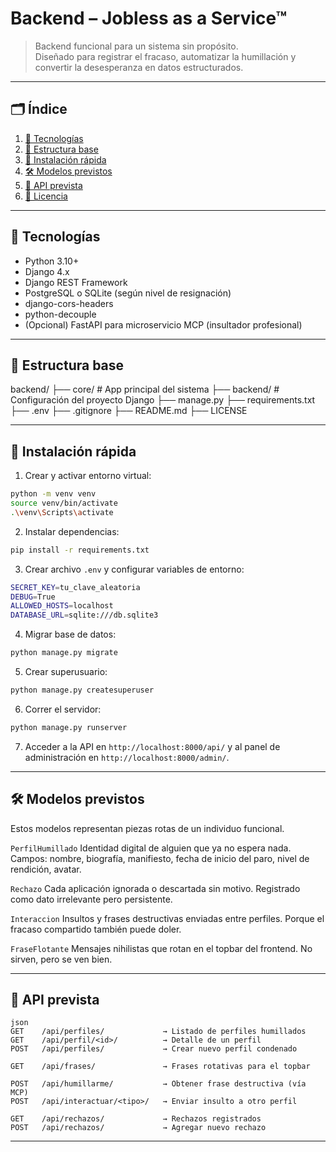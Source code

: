 # Backend – Jobless as a Service™

> Backend funcional para un sistema sin propósito.  
> Diseñado para registrar el fracaso, automatizar la humillación y convertir la desesperanza en datos estructurados.

---

## 🗂 Índice

1. [🧠 Tecnologías](#-tecnologías)
2. [📁 Estructura base](#-estructura-base)
3. [🔧 Instalación rápida](#-instalación-rápida)
4. [🛠 Modelos previstos](#-modelos-previstos)
5. [📡 API prevista](#-api-prevista)
6. [📜 Licencia](#-licencia)

---

## 🧠 Tecnologías

- Python 3.10+
- Django 4.x
- Django REST Framework
- PostgreSQL o SQLite (según nivel de resignación)
- django-cors-headers
- python-decouple
- (Opcional) FastAPI para microservicio MCP (insultador profesional)

---

## 📁 Estructura base

backend/
├── core/ # App principal del sistema
├── backend/ # Configuración del proyecto Django
├── manage.py
├── requirements.txt
├── .env
├── .gitignore
├── README.md
├── LICENSE

---

## 🔧 Instalación rápida

1. Crear y activar entorno virtual:

```bash
python -m venv venv
source venv/bin/activate
.\venv\Scripts\activate
```

2. Instalar dependencias:

```bash
pip install -r requirements.txt
```

3. Crear archivo `.env` y configurar variables de entorno:

```bash
SECRET_KEY=tu_clave_aleatoria
DEBUG=True
ALLOWED_HOSTS=localhost
DATABASE_URL=sqlite:///db.sqlite3
```

4. Migrar base de datos:

```bash
python manage.py migrate
```

5. Crear superusuario:

```bash
python manage.py createsuperuser
```

6. Correr el servidor:

```bash
python manage.py runserver
```

7. Acceder a la API en `http://localhost:8000/api/` y al panel de administración en `http://localhost:8000/admin/`.

---

## 🛠 Modelos previstos

Estos modelos representan piezas rotas de un individuo funcional.

`PerfilHumillado`
Identidad digital de alguien que ya no espera nada.
Campos: nombre, biografía, manifiesto, fecha de inicio del paro, nivel de rendición, avatar.

`Rechazo`
Cada aplicación ignorada o descartada sin motivo.
Registrado como dato irrelevante pero persistente.

`Interaccion`
Insultos y frases destructivas enviadas entre perfiles.
Porque el fracaso compartido también puede doler.

`FraseFlotante`
Mensajes nihilistas que rotan en el topbar del frontend.
No sirven, pero se ven bien.

---

## 📡 API prevista

```
json
GET    /api/perfiles/             → Listado de perfiles humillados
GET    /api/perfil/<id>/          → Detalle de un perfil
POST   /api/perfiles/             → Crear nuevo perfil condenado

GET    /api/frases/               → Frases rotativas para el topbar

POST   /api/humillarme/           → Obtener frase destructiva (vía MCP)
POST   /api/interactuar/<tipo>/   → Enviar insulto a otro perfil

GET    /api/rechazos/             → Rechazos registrados
POST   /api/rechazos/             → Agregar nuevo rechazo
```

---
